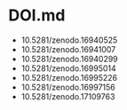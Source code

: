 # DOI.md

- 10.5281/zenodo.16940525
- 10.5281/zenodo.16941007
- 10.5281/zenodo.16940299
- 10.5281/zenodo.16995014
- 10.5281/zenodo.16995226
- 10.5281/zenodo.16997156
- 10.5281/zenodo.17109763
